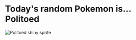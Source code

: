# Today's random Pokemon is... Politoed

![Politoed shiny sprite](https://raw.githubusercontent.com/PokeAPI/sprites/master/sprites/pokemon/shiny/186.png)